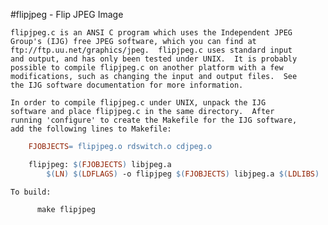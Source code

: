 #flipjpeg - Flip JPEG Image

    flipjpeg.c is an ANSI C program which uses the Independent JPEG
    Group's (IJG) free JPEG software, which you can find at
    ftp://ftp.uu.net/graphics/jpeg.  flipjpeg.c uses standard input
    and output, and has only been tested under UNIX.  It is probably
    possible to compile flipjpeg.c on another platform with a few
    modifications, such as changing the input and output files.  See
    the IJG software documentation for more information.

    In order to compile flipjpeg.c under UNIX, unpack the IJG
    software and place flipjpeg.c in the same directory.  After
    running 'configure' to create the Makefile for the IJG software,
    add the following lines to Makefile:

```Makefile
    FJOBJECTS= flipjpeg.o rdswitch.o cdjpeg.o

    flipjpeg: $(FJOBJECTS) libjpeg.a
        $(LN) $(LDFLAGS) -o flipjpeg $(FJOBJECTS) libjpeg.a $(LDLIBS)
```
    To build:
```
      make flipjpeg
```